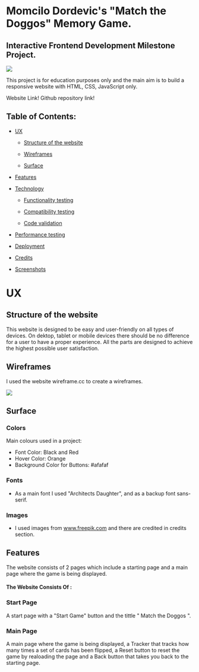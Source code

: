 # Momcilo Dordevic's "Match the Doggos" Memory Game.

## Interactive Frontend Development Milestone Project.

![](https://i.gyazo.com/ebcac951b4087ae875a61db7e57086ef.png) 

This project is for education purposes only and the main aim is to build a responsive website with HTML, CSS, JavaScript only.

Website Link! Github repository link!


## Table of Contents:

* [UX](#UX)

  * [Structure of the website](#structure-of-the-website)

  * [Wireframes](#wireframes)

  * [Surface](#surface)

* [Features](#Features)

* [Technology](#Technology)

  * [Functionality testing](#Functionality-testing)

  * [Compatibility testing](#Compatibility-testing)

  * [Code validation](#Code-validation)

* [Performance testing](#Performance-testing)

* [Deployment](#Deployment)

* [Credits](#Credits)

* [Screenshots](#Screenshots)


# UX


## Structure of the website

This website is designed to be easy and user-friendly on all types of devices. On dektop, tablet
or mobile devices there should be no difference for a user to have a proper experience. All the
parts are designed to achieve the highest possible user satisfaction.


## Wireframes

I used the website wireframe.cc to create a wireframes.

![](https://i.gyazo.com/68f8051349d58ed701cd51f5114e7cbf.png)


## Surface


### Colors

Main colours used in a project:

  * Font Color: Black and Red
  * Hover Color: Orange
  * Background Color for Buttons: #afafaf


### Fonts 

 * As a main font I used "Architects Daughter", and as a backup font sans-serif.

### Images

 * I used images from www.freepik.com and there are credited in credits section.


## Features

The website consists of 2 pages which include a starting page and a main page where the
game is being displayed.


#### The Website Consists Of :


### Start Page 

A start page with a "Start Game" button and the tittle " Match the Doggos ".


### Main Page

A main page where the game is being displayed, a Tracker that tracks how many times a set
of cards has been flipped, a Reset button to reset the game by realoading the page and a
Back button that takes you back to the starting page.
